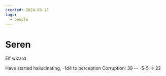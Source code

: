 ```yaml
---
created: 2024-09-12
tags:
  - people
---
```


# Seren
Elf wizard

Have started hallucinating, -1d4 to perception
Corruption: 39 -- -5-5 -> 22